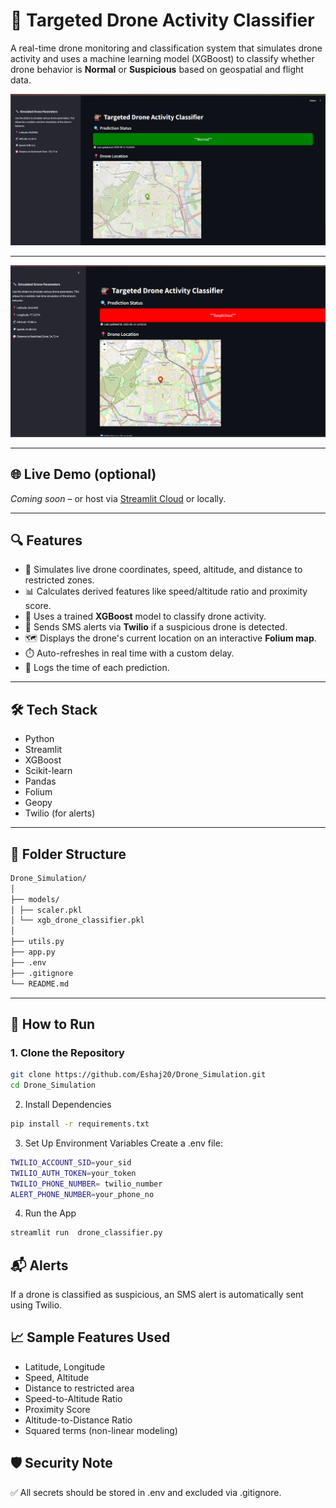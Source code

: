 # 🚁 Targeted Drone Activity Classifier

A real-time drone monitoring and classification system that simulates drone activity and uses a machine learning model (XGBoost) to classify whether drone behavior is **Normal** or **Suspicious** based on geospatial and flight data.

![App Screenshot](Normal.png) <!-- optional -->

---


![App Screenshot](Suspicious.png) <!-- optional -->

---

## 🌐 Live Demo (optional)
*Coming soon* – or host via [Streamlit Cloud](https://streamlit.io/cloud) or locally.

---

## 🔍 Features

- 📍 Simulates live drone coordinates, speed, altitude, and distance to restricted zones.
- 📊 Calculates derived features like speed/altitude ratio and proximity score.
- 🤖 Uses a trained **XGBoost** model to classify drone activity.
- 🔔 Sends SMS alerts via **Twilio** if a suspicious drone is detected.
- 🗺️ Displays the drone's current location on an interactive **Folium map**.
- ⏱️ Auto-refreshes in real time with a custom delay.
- 🧾 Logs the time of each prediction.

---

## 🛠️ Tech Stack

- Python
- Streamlit
- XGBoost
- Scikit-learn
- Pandas
- Folium
- Geopy
- Twilio (for alerts)

---

## 📂 Folder Structure

```bash
Drone_Simulation/
│
├── models/
│ ├── scaler.pkl
│ └── xgb_drone_classifier.pkl
│
├── utils.py
├── app.py
├── .env
├── .gitignore
└── README.md
```

---

## 🚀 How to Run

### 1. Clone the Repository
```bash
git clone https://github.com/Eshaj20/Drone_Simulation.git
cd Drone_Simulation

```
2. Install Dependencies
```bash
pip install -r requirements.txt
```
3. Set Up Environment Variables
Create a .env file:
```bash
TWILIO_ACCOUNT_SID=your_sid
TWILIO_AUTH_TOKEN=your_token
TWILIO_PHONE_NUMBER= twilio_number
ALERT_PHONE_NUMBER=your_phone_no
```

4. Run the App
```bash
streamlit run  drone_classifier.py

```

## 📬 Alerts
If a drone is classified as suspicious, an SMS alert is automatically sent using Twilio.

## 📈 Sample Features Used

- Latitude, Longitude
- Speed, Altitude
- Distance to restricted area
- Speed-to-Altitude Ratio
- Proximity Score
- Altitude-to-Distance Ratio
- Squared terms (non-linear modeling)

## 🛡️ Security Note
✅ All secrets should be stored in .env and excluded via .gitignore.
